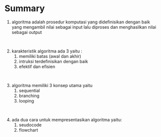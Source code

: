 # Summary

1. algoritma adalah prosedur komputasi yang didefinisikan dengan baik yang mengambil nilai sebagai input lalu diproses dan menghasilkan nilai sebagai output

<br>

2. karakteristik algoritma ada 3 yaitu : 
   1. memiliki batas (awal dan akhir) 
   2. intruksi terdefinisikan dengan baik 
   3. efektif dan efisien

<br>

3. algoritma memiliki 3 konsep utama yaitu
   1. sequential
   2. branching
   3. looping

<br>

4. ada dua cara untuk mempresentasikan algoritma yaitu: 
   1. seudocode
   2. flowchart
